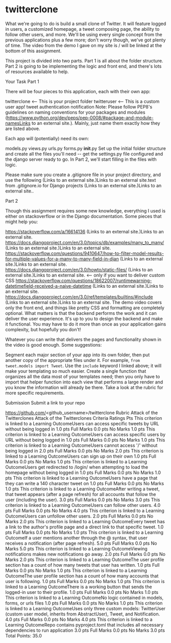 # twitterclone

What we're going to do is build a small clone of Twitter. It will feature logged in users, a customized homepage, a tweet composing page, the ability to follow other users, and more. We'll be using every single concept from the previous applications plus a few more; don't worry though, we've got plenty of time. The video from the demo I gave on my site is / will be linked at the bottom of this assignment.

This project is divided into two parts. Part 1 is all about the folder structure. Part 2 is going to be implementing the logic and front end, and there's lots of resources available to help. 

Your Task
Part 1

There will be four pieces to this application, each with their own app:

twitterclone <-- This is your project folder
twitteruser <-- This is a custom user app!
tweet
authentication
notification
Note: Please follow PEP8's guidelines on naming conventions for your packages and modules (https://www.python.org/dev/peps/pep-0008/#package-and-module-namesLinks to an external site.). Mainly, just name them exactly how they are listed above.

Each app will (potentially) need its own:

models.py
views.py
urls.py
forms.py
__init__.py
Set up the initial folder structure and create all the files you'll need -- get the settings.py file configured and the django server ready to go. In Part 2, we'll start filling in the files with logic.

Please make sure you create a .gitignore file in your project directory, and use the following  (Links to an external site.)Links to an external site.text from .gitignore.io for Django projects (Links to an external site.)Links to an external site.. 

Part 2

Though this assignment requires some new knowledge, everything I used is either on stackoverflow or in the Django documentation. Some pieces that might help you:

https://stackoverflow.com/a/16614136 (Links to an external site.)Links to an external site.
https://docs.djangoproject.com/en/3.0/topics/db/examples/many_to_many/ (Links to an external site.)Links to an external site.
https://stackoverflow.com/questions/9410647/how-to-filter-model-results-for-multiple-values-for-a-many-to-many-field-in-djan (Links to an external site.)Links to an external site.
https://docs.djangoproject.com/en/3.0/howto/static-files/ (Links to an external site.)Links to an external site. <-- only if you want to deliver custom CSS
https://stackoverflow.com/questions/18622007/runtimewarning-datetimefield-received-a-naive-datetime (Links to an external site.)Links to an external site.
https://docs.djangoproject.com/en/3.0/ref/templates/builtins/#include (Links to an external site.)Links to an external site.
The demo video covers only the front end, and things like pretty CSS and formatting are completely optional. What matters is that the backend performs the work and it can deliver the user experience. It's up to you to design the backend and make it functional. You may have to do it more than once as your application gains complexity, but hopefully you don't!

Whatever you can write that delivers the pages and functionality shown in the video is good enough. Some suggestions:

Segment each major section of your app into its own folder, then put another copy of the appropriate files under it. For example, `from tweet.models import Tweet`.
Use the `include` keyword I linked above; it will make your templating so much easier.
Create a single function that organizes all the data most of your templates need; then you only have to import that helper function into each view that performs a large render and you know the information will already be there.
Take a look at the rubric for more specific requirements.

Submission
Submit a link to your repo

https://github.com/<github_username>/twitterclone
Rubric
Attack of the Twitterclones
Attack of the Twitterclones
Criteria	Ratings	Pts
This criterion is linked to a Learning OutcomeUsers can access specific tweets by URL without being logged in
1.0 pts
Full Marks
0.0 pts
No Marks
1.0 pts
This criterion is linked to a Learning OutcomeUsers can access specific users by URL without being logged in
1.0 pts
Full Marks
0.0 pts
No Marks
1.0 pts
This criterion is linked to a Learning OutcomeUsers cannot access '/' without being logged in
2.0 pts
Full Marks
0.0 pts
No Marks
2.0 pts
This criterion is linked to a Learning OutcomeUsers can sign up on their own
1.0 pts
Full Marks
0.0 pts
No Marks
1.0 pts
This criterion is linked to a Learning OutcomeUsers get redirected to /login/ when attempting to load the homepage without being logged in
1.0 pts
Full Marks
0.0 pts
No Marks
1.0 pts
This criterion is linked to a Learning OutcomeUsers have a page that they can write a 140 character tweet on
1.0 pts
Full Marks
0.0 pts
No Marks
1.0 pts
This criterion is linked to a Learning OutcomeAfter writing a tweet, that tweet appears (after a page refresh) for all accounts that follow the user (including the user).
3.0 pts
Full Marks
0.0 pts
No Marks
3.0 pts
This criterion is linked to a Learning OutcomeUsers can follow other users.
4.0 pts
Full Marks
0.0 pts
No Marks
4.0 pts
This criterion is linked to a Learning OutcomeUsers can unfollow other users.
2.0 pts
Full Marks
0.0 pts
No Marks
2.0 pts
This criterion is linked to a Learning OutcomeEvery tweet has a link to the author's profile page and a direct link to that specific tweet.
1.0 pts
Full Marks
0.0 pts
No Marks
1.0 pts
This criterion is linked to a Learning OutcomeIf a user mentions another through the @ syntax, that user receives a notification (after page refresh).
5.0 pts
Full Marks
0.0 pts
No Marks
5.0 pts
This criterion is linked to a Learning OutcomeViewing notifications makes new notifications go away.
2.0 pts
Full Marks
0.0 pts
No Marks
2.0 pts
This criterion is linked to a Learning OutcomeThe user profile section has a count of how many tweets that user has written.
1.0 pts
Full Marks
0.0 pts
No Marks
1.0 pts
This criterion is linked to a Learning OutcomeThe user profile section has a count of how many accounts that user is following.
1.0 pts
Full Marks
0.0 pts
No Marks
1.0 pts
This criterion is linked to a Learning OutcomeThere is a working button that sends the logged-in user to their profile.
1.0 pts
Full Marks
0.0 pts
No Marks
1.0 pts
This criterion is linked to a Learning OutcomeNo logic contained in models, forms, or urls files
1.0 pts
Full Marks
0.0 pts
No Marks
1.0 pts
This criterion is linked to a Learning OutcomeUses only three custom models: TwitterUser (custom user model, inherits from AbstractUser), Tweet, and Notification.
4.0 pts
Full Marks
0.0 pts
No Marks
4.0 pts
This criterion is linked to a Learning OutcomeRepo contains pyproject.toml that includes all necessary dependencies to run application
3.0 pts
Full Marks
0.0 pts
No Marks
3.0 pts
Total Points: 35.0
